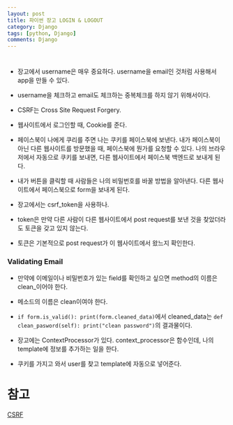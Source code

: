 ```yaml
---
layout: post
title: 파이썬 장고 LOGIN & LOGOUT
category: Django
tags: [python, Django]
comments: Django
---
```


#

- 장고에서 username은 매우 중요하다. username을 email인 것처럼 사용해서 app을 만들 수 있다.

- username을 체크하고 email도 체크하는 중복체크를 하지 않기 위해서이다.

- CSRF는 Cross Site Request Forgery.

- 웹사이트에서 로그인할 때, Cookie를 준다.

- 페이스북이 나에게 쿠리를 주면 나는 쿠키를 페이스북에 보낸다. 내가 페이스북이 아닌 다른 웹사이트를 방문했을 때, 페이스북에 뭔가를 요청할 수 있다. 나의 브라우저에서 자동으로 쿠키를 보내면, 다른 웹사이트에서 페이스북 백엔드로 보내게 된다.

- 내가 버튼을 클릭할 때 사람들은 나의 비밀번호를 바꿀 방법을 알아낸다. 다른 웹사이트에서 페이스북으로 form을 보내게 된다.

- 장고에서는 csrf_token을 사용하나.

- token은 만약 다른 사람이 다른 웹사이트에서 post request를 보낸 것을 찾았더라도 토큰을 갖고 있지 않는다.

- 토큰은 기본적으로 post request가 이 웹사이트에서 왔느지 확인한다.

### Validating Email

- 만약에 이메일이나 비밀번호가 있는 field를 확인하고 싶으면 method의 이름은 clean_이어야 한다.

- 메소드의 이름은 clean이여야 한다.

- `if form.is_valid(): print(form.cleaned_data)`에서 cleaned_data는     `def clean_pasword(self): print("clean password")`의 결과물이다.

- 장고에는 ContextProcessor가 있다. context_processor은 함수인데, 나의template에 정보를 추가하는 일을 한다.

- 쿠키를 가지고 와서 user를 찾고 template에 자동으로 넣어준다.

# 참고

[CSRF](https://docs.djangoproject.com/en/2.2/ref/csrf/)